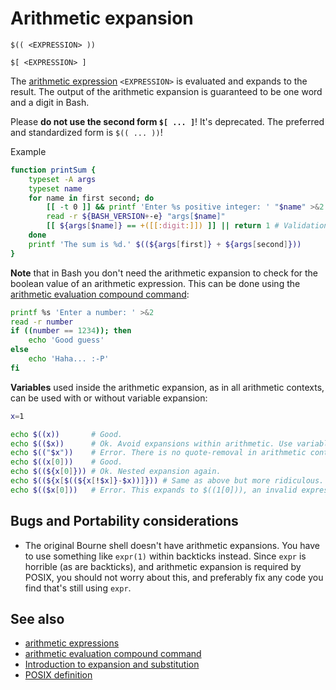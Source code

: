 # Arithmetic expansion

    $(( <EXPRESSION> ))

    $[ <EXPRESSION> ]

The [arithmetic expression](../../syntax/arith_expr.md) `<EXPRESSION>` is
evaluated and expands to the result. The output of the arithmetic
expansion is guaranteed to be one word and a digit in Bash.

Please **do not use the second form `$[ ... ]`**! It's deprecated. The
preferred and standardized form is `$(( ... ))`!

Example

``` bash
function printSum {
    typeset -A args
    typeset name
    for name in first second; do
        [[ -t 0 ]] && printf 'Enter %s positive integer: ' "$name" >&2
        read -r ${BASH_VERSION+-e} "args[$name]"
        [[ ${args[$name]} == +([[:digit:]]) ]] || return 1 # Validation is extremely important whenever user input is used in arithmetic.
    done
    printf 'The sum is %d.' $((${args[first]} + ${args[second]}))
}
```

**Note** that in Bash you don\'t need the arithmetic expansion to check
for the boolean value of an arithmetic expression. This can be done
using the [arithmetic evaluation compound
command](../../syntax/ccmd/arithmetic_eval.md):

``` bash
printf %s 'Enter a number: ' >&2
read -r number
if ((number == 1234)); then
    echo 'Good guess'
else
    echo 'Haha... :-P'
fi
```

**Variables** used inside the arithmetic expansion, as in all arithmetic
contexts, can be used with or without variable expansion:

``` bash
x=1

echo $((x))       # Good.
echo $(($x))      # Ok. Avoid expansions within arithmetic. Use variables directly.
echo $(("$x"))    # Error. There is no quote-removal in arithmetic contexts. It expands to $(("1")), which is an invalid arithmetic expression.
echo $((x[0]))    # Good.
echo $((${x[0]})) # Ok. Nested expansion again.
echo $((${x[$((${x[!$x]}-$x))]})) # Same as above but more ridiculous.
echo $(($x[0]))   # Error. This expands to $((1[0])), an invalid expression.
```

## Bugs and Portability considerations

-   The original Bourne shell doesn\'t have arithmetic expansions. You
    have to use something like `expr(1)` within backticks instead. Since
    `expr` is horrible (as are backticks), and arithmetic expansion is
    required by POSIX, you should not worry about this, and preferably
    fix any code you find that's still using `expr`.

## See also

-   [arithmetic expressions](../../syntax/arith_expr.md)
-   [arithmetic evaluation compound
    command](../../syntax/ccmd/arithmetic_eval.md)
-   [Introduction to expansion and
    substitution](../../syntax/expansion/intro.md)
-   [POSIX
    definition](http://pubs.opengroup.org/onlinepubs/9699919799/utilities/V3_chap02.html#tag_18_06_04)

